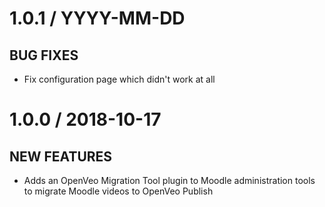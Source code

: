 # 1.0.1 / YYYY-MM-DD

## BUG FIXES

- Fix configuration page which didn't work at all

# 1.0.0 / 2018-10-17

## NEW FEATURES

- Adds an OpenVeo Migration Tool plugin to Moodle administration tools to migrate Moodle videos to OpenVeo Publish
